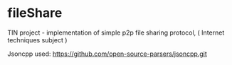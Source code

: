 # fileShare
TIN project - implementation of simple p2p file sharing protocol, ( Internet techniques subject )

Jsoncpp used: https://github.com/open-source-parsers/jsoncpp.git